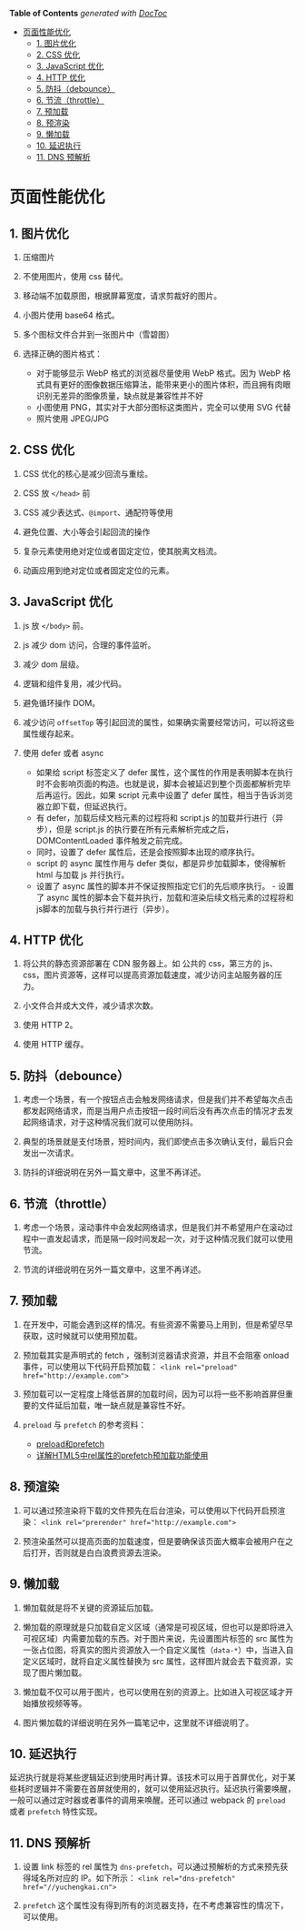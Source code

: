 <!-- START doctoc generated TOC please keep comment here to allow auto update -->
<!-- DON'T EDIT THIS SECTION, INSTEAD RE-RUN doctoc TO UPDATE -->
**Table of Contents**  *generated with [DocToc](https://github.com/thlorenz/doctoc)*

- [页面性能优化](#%E9%A1%B5%E9%9D%A2%E6%80%A7%E8%83%BD%E4%BC%98%E5%8C%96)
  - [1. 图片优化](#1-%E5%9B%BE%E7%89%87%E4%BC%98%E5%8C%96)
  - [2. CSS 优化](#2-css-%E4%BC%98%E5%8C%96)
  - [3. JavaScript 优化](#3-javascript-%E4%BC%98%E5%8C%96)
  - [4. HTTP 优化](#4-http-%E4%BC%98%E5%8C%96)
  - [5. 防抖（debounce）](#5-%E9%98%B2%E6%8A%96debounce)
  - [6. 节流（throttle）](#6-%E8%8A%82%E6%B5%81throttle)
  - [7. 预加载](#7-%E9%A2%84%E5%8A%A0%E8%BD%BD)
  - [8. 预渲染](#8-%E9%A2%84%E6%B8%B2%E6%9F%93)
  - [9. 懒加载](#9-%E6%87%92%E5%8A%A0%E8%BD%BD)
  - [10. 延迟执行](#10-%E5%BB%B6%E8%BF%9F%E6%89%A7%E8%A1%8C)
  - [11. DNS 预解析](#11-dns-%E9%A2%84%E8%A7%A3%E6%9E%90)

<!-- END doctoc generated TOC please keep comment here to allow auto update -->

# 页面性能优化

## 1. 图片优化

1. 压缩图片

2. 不使用图片，使用 css 替代。

2. 移动端不加载原图，根据屏幕宽度，请求剪裁好的图片。

2. 小图片使用 base64 格式。

2. 多个图标文件合并到一张图片中（雪碧图）

2. 选择正确的图片格式：
   - 对于能够显示 WebP 格式的浏览器尽量使用 WebP 格式。因为 WebP 格式具有更好的图像数据压缩算法，能带来更小的图片体积，而且拥有肉眼识别无差异的图像质量，缺点就是兼容性并不好
   - 小图使用 PNG，其实对于大部分图标这类图片，完全可以使用 SVG 代替
   - 照片使用 JPEG/JPG

## 2. CSS 优化

1. CSS 优化的核心是减少回流与重绘。

2. CSS 放 `</head>` 前

3. CSS 减少表达式、`@import`、通配符等使用

4. 避免位置、大小等会引起回流的操作

5. 复杂元素使用绝对定位或者固定定位，使其脱离文档流。

6. 动画应用到绝对定位或者固定定位的元素。

## 3. JavaScript 优化

1. js 放 `</body>` 前。

2. js 减少 dom 访问，合理的事件监听。

3. 减少 dom 层级。

4. 逻辑和组件复用，减少代码。

5. 避免循环操作 DOM。

6. 减少访问 `offsetTop` 等引起回流的属性，如果确实需要经常访问，可以将这些属性缓存起来。

7. 使用 defer 或者 async 
   - 如果给 script 标签定义了 defer 属性，这个属性的作用是表明脚本在执行时不会影响页面的构造。也就是说，脚本会被延迟到整个页面都解析完毕后再运行。因此，如果 script 元素中设置了 defer 属性，相当于告诉浏览器立即下载，但延迟执行。
   - 有 defer，加载后续文档元素的过程将和 script.js 的加载并行进行（异步），但是 script.js 的执行要在所有元素解析完成之后，DOMContentLoaded 事件触发之前完成。
   - 同时，设置了 defer 属性后，还是会按照脚本出现的顺序执行。
   - script 的 async 属性作用与 defer 类似，都是异步加载脚本，使得解析 html 与加载 js 并行执行。
   - 设置了 async 属性的脚本并不保证按照指定它们的先后顺序执行。  - 设置了 async 属性的脚本会下载并执行，加载和渲染后续文档元素的过程将和js脚本的加载与执行并行进行（异步）。

## 4. HTTP 优化

1. 将公共的静态资源部署在 CDN 服务器上。如 公共的 css，第三方的 js、css，图片资源等，这样可以提高资源加载速度，减少访问主站服务器的压力。

2. 小文件合并成大文件，减少请求次数。

3. 使用 HTTP 2。

4. 使用 HTTP 缓存。

## 5. 防抖（debounce）

1. 考虑一个场景，有一个按钮点击会触发网络请求，但是我们并不希望每次点击都发起网络请求，而是当用户点击按钮一段时间后没有再次点击的情况才去发起网络请求，对于这种情况我们就可以使用防抖。

2. 典型的场景就是支付场景，短时间内，我们即使点击多次确认支付，最后只会发出一次请求。

3. 防抖的详细说明在另外一篇文章中，这里不再详述。

## 6. 节流（throttle）

1. 考虑一个场景，滚动事件中会发起网络请求，但是我们并不希望用户在滚动过程中一直发起请求，而是隔一段时间发起一次，对于这种情况我们就可以使用节流。

2. 节流的详细说明在另外一篇文章中，这里不再详述。

## 7. 预加载

1. 在开发中，可能会遇到这样的情况。有些资源不需要马上用到，但是希望尽早获取，这时候就可以使用预加载。

2. 预加载其实是声明式的 fetch ，强制浏览器请求资源，并且不会阻塞 onload 事件，可以使用以下代码开启预加载：
   `<link rel="preload" href="http://example.com">`

3. 预加载可以一定程度上降低首屏的加载时间，因为可以将一些不影响首屏但重要的文件延后加载，唯一缺点就是兼容性不好。

4. `preload` 与 `prefetch` 的参考资料：
   - [preload和prefetch](https://www.jianshu.com/p/16bffc804868)
   - [详解HTML5中rel属性的prefetch预加载功能使用
](https://www.cnblogs.com/suyuwen1/p/5506397.html)
## 8. 预渲染

1. 可以通过预渲染将下载的文件预先在后台渲染，可以使用以下代码开启预渲染：
`<link rel="prerender" href="http://example.com"> `

2. 预渲染虽然可以提高页面的加载速度，但是要确保该页面大概率会被用户在之后打开，否则就是白白浪费资源去渲染。

## 9. 懒加载

1. 懒加载就是将不关键的资源延后加载。

2. 懒加载的原理就是只加载自定义区域（通常是可视区域，但也可以是即将进入可视区域）内需要加载的东西。对于图片来说，先设置图片标签的 src 属性为一张占位图，将真实的图片资源放入一个自定义属性（`data-*`）中，当进入自定义区域时，就将自定义属性替换为 src 属性，这样图片就会去下载资源，实现了图片懒加载。

3. 懒加载不仅可以用于图片，也可以使用在别的资源上。比如进入可视区域才开始播放视频等等。

4. 图片懒加载的详细说明在另外一篇笔记中，这里就不详细说明了。

## 10. 延迟执行

延迟执行就是将某些逻辑延迟到使用时再计算。该技术可以用于首屏优化，对于某些耗时逻辑并不需要在首屏就使用的，就可以使用延迟执行。延迟执行需要唤醒，一般可以通过定时器或者事件的调用来唤醒。还可以通过 webpack 的 `preload` 或者 `prefetch` 特性实现。

## 11. DNS 预解析

1. 设置 link 标签的 rel 属性为 `dns-prefetch`，可以通过预解析的方式来预先获得域名所对应的 IP。如下所示：
   `<link rel="dns-prefetch" href="//yuchengkai.cn">`

2. `prefetch` 这个属性没有得到所有的浏览器支持，在不考虑兼容性的情况下，可以使用。


